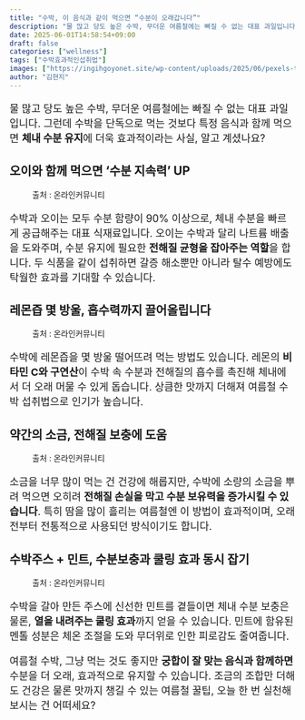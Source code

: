 ```yaml
---
title: "수박, 이 음식과 같이 먹으면 “수분이 오래갑니다”"
description: "물 많고 당도 높은 수박, 무더운 여름철에는 빠질 수 없는 대표 과일입니다. 그런데 수박을 단독으로 먹는 것보다 특정 음식과 함께 먹으면 체내 수분 유지에 더욱 효과적이라는 사실, 알고 계셨나요?"
date: 2025-06-01T14:58:54+09:00
draft: false
categories: ["wellness"]
tags: ["수박효과적인섭취법"]
images: ["https://ingihgoyonet.site/wp-content/uploads/2025/06/pexels-timur-weber-8679633-1-683x1024.jpg", "https://ingihgoyonet.site/wp-content/uploads/2025/06/pexels-trina-snow-388014-1043396-1024x1024.jpg", "https://ingihgoyonet.site/wp-content/uploads/2025/06/pexels-castorlystock-3693297-1024x683.jpg", "https://ingihgoyonet.site/wp-content/uploads/2025/06/pexels-brunoscramgnon-1337825-1-678x1024.jpg"]
author: "김현지"
---
```


<p style="font-size:18px">물 많고 당도 높은 수박, 무더운 여름철에는 빠질 수 없는 대표 과일입니다. 그런데 수박을 단독으로 먹는 것보다 특정 음식과 함께 먹으면 <strong>체내 수분 유지</strong>에 더욱 효과적이라는 사실, 알고 계셨나요?</p> <h2 >오이와 함께 먹으면 ‘수분 지속력’ UP</h2> <figure ><img src="https://ingihgoyonet.site/wp-content/uploads/2025/06/pexels-timur-weber-8679633-1-683x1024.jpg" alt="" /><figcaption >출처 : 온라인커뮤니티</figcaption></figure> <p style="font-size:18px">수박과 오이는 모두 수분 함량이 90% 이상으로, 체내 수분을 빠르게 공급해주는 대표 식재료입니다. 오이는 수박과 달리 나트륨 배출을 도와주며, 수분 유지에 필요한 <strong>전해질 균형을 잡아주는 역할</strong>을 합니다. 두 식품을 같이 섭취하면 갈증 해소뿐만 아니라 탈수 예방에도 탁월한 효과를 기대할 수 있습니다.</p> <h2 >레몬즙 몇 방울, 흡수력까지 끌어올립니다</h2> <figure ><img src="https://ingihgoyonet.site/wp-content/uploads/2025/06/pexels-trina-snow-388014-1043396-1024x1024.jpg" alt="" style="aspect-ratio:16/9;object-fit:cover"/><figcaption >출처 : 온라인커뮤니티</figcaption></figure> <p style="font-size:18px">수박에 레몬즙을 몇 방울 떨어뜨려 먹는 방법도 있습니다. 레몬의 <strong>비타민 C와 구연산</strong>이 수박 속 수분과 전해질의 흡수를 촉진해 체내에서 더 오래 머물 수 있게 돕습니다. 상큼한 맛까지 더해져 여름철 수박 섭취법으로 인기가 높습니다.</p> <h2 >약간의 소금, 전해질 보충에 도움</h2> <figure ><img src="https://ingihgoyonet.site/wp-content/uploads/2025/06/pexels-castorlystock-3693297-1024x683.jpg" alt="" style="aspect-ratio:16/9;object-fit:cover"/><figcaption >출처 : 온라인커뮤니티</figcaption></figure> <p style="font-size:18px">소금을 너무 많이 먹는 건 건강에 해롭지만, 수박에 소량의 소금을 뿌려 먹으면 오히려 <strong>전해질 손실을 막고 수분 보유력을 증가시킬 수 있습니다</strong>. 특히 땀을 많이 흘리는 여름철엔 이 방법이 효과적이며, 오래전부터 전통적으로 사용되던 방식이기도 합니다.</p> <h2 >수박주스 + 민트, 수분보충과 쿨링 효과 동시 잡기</h2> <figure ><img src="https://ingihgoyonet.site/wp-content/uploads/2025/06/pexels-brunoscramgnon-1337825-1-678x1024.jpg" alt="" style="aspect-ratio:16/9;object-fit:cover"/><figcaption >출처 : 온라인커뮤니티</figcaption></figure> <p style="font-size:18px">수박을 갈아 만든 주스에 신선한 민트를 곁들이면 체내 수분 보충은 물론, <strong>열을 내려주는 쿨링 효과</strong>까지 얻을 수 있습니다. 민트에 함유된 멘톨 성분은 체온 조절을 도와 무더위로 인한 피로감도 줄여줍니다.</p> <p style="font-size:18px">여름철 수박, 그냥 먹는 것도 좋지만 <strong>궁합이 잘 맞는 음식과 함께하면</strong> 수분을 더 오래, 효과적으로 유지할 수 있습니다. 조금의 조합만 더해도 건강은 물론 맛까지 챙길 수 있는 여름철 꿀팁, 오늘 한 번 실천해보시는 건 어떠세요?</p>